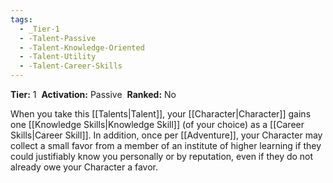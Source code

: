 ```yaml
---
tags:
  - _Tier-1
  - -Talent-Passive
  - -Talent-Knowledge-Oriented
  - -Talent-Utility
  - -Talent-Career-Skills
---
```

**Tier:** 1 
**Activation:** Passive 
**Ranked:** No 

When you take this [[Talents|Talent]], your [[Character|Character]] gains one [[Knowledge Skills|Knowledge Skill]] (of your choice) as a [[Career Skills|Career Skill]]. In addition, once per [[Adventure]], your Character may collect a small favor from a member of an institute of higher learning if they could justifiably know you personally or by reputation, even if they do not already owe your Character a favor.